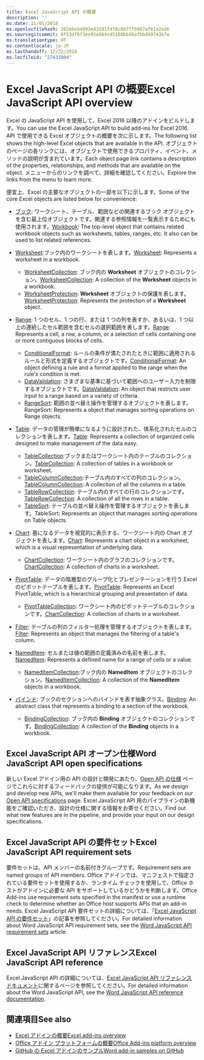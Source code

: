 ```yaml
---
title: Excel JavaScript API の概要
description: ''
ms.date: 11/01/2018
ms.openlocfilehash: 202e6eb4993e43191f4f8c867ff0907af61a2ed6
ms.sourcegitcommit: 6f53df6f3ee91e084cd5160bb48afbbd49743b7e
ms.translationtype: HT
ms.contentlocale: ja-JP
ms.lasthandoff: 12/22/2018
ms.locfileid: "27433804"
---
```

# <a name="excel-javascript-api-overview"></a><span data-ttu-id="1fe3d-102">Excel JavaScript API の概要</span><span class="sxs-lookup"><span data-stu-id="1fe3d-102">Excel JavaScript API overview</span></span>

<span data-ttu-id="1fe3d-103">Excel の JavaScript API を使用して、Excel 2016 以降のアドインをビルドします。</span><span class="sxs-lookup"><span data-stu-id="1fe3d-103">You can use the Excel JavaScript API to build add-ins for Excel 2016.</span></span> <span data-ttu-id="1fe3d-104">API で使用できる Excel オブジェクトの概要を次に示します。</span><span class="sxs-lookup"><span data-stu-id="1fe3d-104">The following list shows the high-level Excel objects that are available in the API.</span></span> <span data-ttu-id="1fe3d-105">オブジェクトのページの各リンクには、オブジェクトで使用できるプロパティ、イベント、メソッドの説明が含まれています。</span><span class="sxs-lookup"><span data-stu-id="1fe3d-105">Each object page link contains a description of the properties, relationships, and methods that are available on the object.</span></span> <span data-ttu-id="1fe3d-106">メニューからのリンクを調べて、詳細を確認してください。</span><span class="sxs-lookup"><span data-stu-id="1fe3d-106">Explore the links from the menu to learn more.</span></span>

<span data-ttu-id="1fe3d-107">便宜上、Excel の主要なオブジェクトの一部を以下に示します。</span><span class="sxs-lookup"><span data-stu-id="1fe3d-107">Some of the core Excel objects are listed below for convenience:</span></span> 

- <span data-ttu-id="1fe3d-108">[ブック](/javascript/api/excel/excel.workbook): ワークシート、テーブル、範囲などの関連するブック オブジェクトを含む最上位オブジェクトです。関連する参照情報を一覧表示するためにも使用されます。</span><span class="sxs-lookup"><span data-stu-id="1fe3d-108">[Workbook](/javascript/api/excel/excel.workbook): The top-level object that contains related workbook objects such as worksheets, tables, ranges, etc. It also can be used to list related references.</span></span>

- <span data-ttu-id="1fe3d-109">[Worksheet](/javascript/api/excel/excel.worksheet):ブック内のワークシートを表します。</span><span class="sxs-lookup"><span data-stu-id="1fe3d-109">[Worksheet](/javascript/api/excel/excel.worksheet): Represents a worksheet in a workbook.</span></span> 
    - <span data-ttu-id="1fe3d-110">[WorksheetCollection](/javascript/api/excel/excel.worksheetcollection): ブック内の **Worksheet** オブジェクトのコレクション。</span><span class="sxs-lookup"><span data-stu-id="1fe3d-110">[WorksheetCollection](/javascript/api/excel/excel.worksheetcollection): A collection of the **Worksheet** objects in a workbook.</span></span>
    - <span data-ttu-id="1fe3d-111">[WorksheetProtection](/javascript/api/excel/excel.worksheetprotection): **Worksheet** オブジェクトの保護を表します。</span><span class="sxs-lookup"><span data-stu-id="1fe3d-111">[WorksheetProtection](/javascript/api/excel/excel.worksheetprotection): Represents the protection of a **Worksheet** object.</span></span>

- <span data-ttu-id="1fe3d-112">[Range](/javascript/api/excel/excel.range): 1 つのセル、1 つの行、または 1 つの列を表すか、あるいは、1 つ以上の連続したセル範囲を含むセルの選択範囲を表します。</span><span class="sxs-lookup"><span data-stu-id="1fe3d-112">[Range](/javascript/api/excel/excel.range): Represents a cell, a row, a column, or a selection of cells containing one or more contiguous blocks of cells.</span></span>
    - <span data-ttu-id="1fe3d-113">[ConditionalFormat](/javascript/api/excel/excel.conditionalformat): ルールの条件が満たされたときに範囲に適用されるルールと形式を定義するオブジェクトです。</span><span class="sxs-lookup"><span data-stu-id="1fe3d-113">[ConditionalFormat](/javascript/api/excel/excel.conditionalformat): An object defining a rule and a format applied to the range when the rule's condition is met.</span></span>
    - <span data-ttu-id="1fe3d-114">[DataValidation](/javascript/api/excel/excel.datavalidation): さまざまな基準に基づいて範囲へのユーザー入力を制限するオブジェクトです。</span><span class="sxs-lookup"><span data-stu-id="1fe3d-114">[DataValidation](/javascript/api/excel/excel.datavalidation): An object that restricts user input to a range based on a variety of criteria.</span></span>
    - <span data-ttu-id="1fe3d-115">[RangeSort](/javascript/api/excel/excel.rangesort): 範囲の並べ替え操作を管理するオブジェクトを表します。</span><span class="sxs-lookup"><span data-stu-id="1fe3d-115">RangeSort: Represents a object that manages sorting operations on Range objects.</span></span>

- <span data-ttu-id="1fe3d-116">[Table](/javascript/api/excel/excel.table): データの管理が簡単になるように設計された、体系化されたセルのコレクションを表します。</span><span class="sxs-lookup"><span data-stu-id="1fe3d-116">[Table](/javascript/api/excel/excel.table): Represents a collection of organized cells designed to make management of the data easy.</span></span>
    - <span data-ttu-id="1fe3d-117">[TableCollection](/javascript/api/excel/excel.tablecollection):ブックまたはワークシート内のテーブルのコレクション。</span><span class="sxs-lookup"><span data-stu-id="1fe3d-117">[TableCollection](/javascript/api/excel/excel.tablecollection): A collection of tables in a workbook or worksheet.</span></span>
    - <span data-ttu-id="1fe3d-118">[TableColumnCollection](/javascript/api/excel/excel.tablecolumncollection):テーブル内のすべての列のコレクション。</span><span class="sxs-lookup"><span data-stu-id="1fe3d-118">[TableColumnCollection](/javascript/api/excel/excel.tablecolumncollection): A collection of all the columns in a table.</span></span>
    - <span data-ttu-id="1fe3d-119">[TableRowCollection](/javascript/api/excel/excel.tablerowcollection): テーブル内のすべての行のコレクションです。</span><span class="sxs-lookup"><span data-stu-id="1fe3d-119">[TableRowCollection](/javascript/api/excel/excel.tablerowcollection): A collection of all the rows in a table.</span></span>
    - <span data-ttu-id="1fe3d-120">[TableSort](/javascript/api/excel/excel.tablesort): テーブルの並べ替え操作を管理するオブジェクトを表します。</span><span class="sxs-lookup"><span data-stu-id="1fe3d-120">TableSort: Represents an object that manages sorting operations on Table objects.</span></span>

- <span data-ttu-id="1fe3d-121">[Chart](/javascript/api/excel/excel.chart): 基になるデータを視覚的に表示する、ワークシート内の Chart オブジェクトを表します。</span><span class="sxs-lookup"><span data-stu-id="1fe3d-121">[Chart](/javascript/api/excel/excel.chart): Represents a chart object in a worksheet, which is a visual representation of underlying data.</span></span>
    - <span data-ttu-id="1fe3d-122">[ChartCollection](/javascript/api/excel/excel.chartcollection): ワークシート内のグラフのコレクションです。</span><span class="sxs-lookup"><span data-stu-id="1fe3d-122">[ChartCollection](/javascript/api/excel/excel.chartcollection): A collection of charts in a worksheet.</span></span>
    
- <span data-ttu-id="1fe3d-123">[PivotTable](/javascript/api/excel/excel.pivottable): データの階層型のグループ化とプレゼンテーションを行う Excel のピボットテーブルを表します。</span><span class="sxs-lookup"><span data-stu-id="1fe3d-123">[PivotTable](/javascript/api/excel/excel.pivottable): Represents an Excel PivotTable, which is a hierarchical grouping and presentation of data.</span></span> 
    - <span data-ttu-id="1fe3d-124">[PivotTableCollection](/javascript/api/excel/excel.pivottablecollection): ワークシート内のピボットテーブルのコレクションです。</span><span class="sxs-lookup"><span data-stu-id="1fe3d-124">[ChartCollection](/javascript/api/excel/excel.pivottablecollection): A collection of charts in a worksheet.</span></span>

- <span data-ttu-id="1fe3d-125">[Filter](/javascript/api/excel/excel.filter): テーブルの列のフィルター処理を管理するオブジェクトを表します。</span><span class="sxs-lookup"><span data-stu-id="1fe3d-125">[Filter](/javascript/api/excel/excel.filter): Represents an object that manages the filtering of a table's column.</span></span>

- <span data-ttu-id="1fe3d-126">[NamedItem](/javascript/api/excel/excel.nameditem): セルまたは値の範囲の定義済みの名前を表します。</span><span class="sxs-lookup"><span data-stu-id="1fe3d-126">[NamedItem](/javascript/api/excel/excel.nameditem): Represents a defined name for a range of cells or a value.</span></span> 
    - <span data-ttu-id="1fe3d-127">[NamedItemCollection](/javascript/api/excel/excel.nameditemcollection):ブック内の **NamedItem** オブジェクトのコレクション。</span><span class="sxs-lookup"><span data-stu-id="1fe3d-127">[NamedItemCollection](/javascript/api/excel/excel.nameditemcollection): A collection of the **NamedItem** objects in a workbook.</span></span>

- <span data-ttu-id="1fe3d-128">[バインド](/javascript/api/excel/excel.binding): ブックのセクションへのバインドを表す抽象クラス。</span><span class="sxs-lookup"><span data-stu-id="1fe3d-128">[Binding](/javascript/api/excel/excel.binding): An abstract class that represents a binding to a section of the workbook.</span></span>
    - <span data-ttu-id="1fe3d-129">[BindingCollection](/javascript/api/excel/excel.bindingcollection): ブック内の **Binding** オブジェクトのコレクションです。</span><span class="sxs-lookup"><span data-stu-id="1fe3d-129">[BindingCollection](/javascript/api/excel/excel.bindingcollection): A collection of the **Binding** objects in a workbook.</span></span>

## <a name="excel-javascript-api-open-specifications"></a><span data-ttu-id="1fe3d-130">Excel JavaScript API オープン仕様</span><span class="sxs-lookup"><span data-stu-id="1fe3d-130">Word JavaScript API open specifications</span></span>

<span data-ttu-id="1fe3d-131">新しい Excel アドイン用の API の設計と開発にあたり、[Open API の仕様](../openspec.md) ページでこれらに対するフィードバックの提供が可能になります。</span><span class="sxs-lookup"><span data-stu-id="1fe3d-131">As we design and develop new APIs, we'll make them available for your feedback on our [Open API specifications](../openspec.md) page.</span></span> <span data-ttu-id="1fe3d-132">Excel JavaScript API 用のパイプラインの新機能をご確認いただき、設計の仕様に関する情報をお寄せください。</span><span class="sxs-lookup"><span data-stu-id="1fe3d-132">Find out what new features are in the pipeline, and provide your input on our design specifications.</span></span>

## <a name="excel-javascript-api-requirement-sets"></a><span data-ttu-id="1fe3d-133">Excel JavaScript API の要件セット</span><span class="sxs-lookup"><span data-stu-id="1fe3d-133">Excel JavaScript API requirement sets</span></span>

<span data-ttu-id="1fe3d-134">要件セットは、API メンバーの名前付きグループです。</span><span class="sxs-lookup"><span data-stu-id="1fe3d-134">Requirement sets are named groups of API members.</span></span> <span data-ttu-id="1fe3d-135">Office アドインでは、マニフェストで指定されている要件セットを使用するか、ランタイム チェックを使用して、Office ホストがアドインに必要な API をサポートしているかどうかを判断します。</span><span class="sxs-lookup"><span data-stu-id="1fe3d-135">Office Add-ins use requirement sets specified in the manifest or use a runtime check to determine whether an Office host supports APIs that an add-in needs.</span></span> <span data-ttu-id="1fe3d-136">Excel JavaScript API 要件セットの詳細については、「[Excel JavaScript API の要件セット](../requirement-sets/excel-api-requirement-sets.md)」の記事を参照してください。</span><span class="sxs-lookup"><span data-stu-id="1fe3d-136">For detailed information about Word JavaScript API requirement sets, see the [Word JavaScript API requirement sets](../requirement-sets/excel-api-requirement-sets.md) article.</span></span>

## <a name="excel-javascript-api-reference"></a><span data-ttu-id="1fe3d-137">Excel JavaScript API リファレンス</span><span class="sxs-lookup"><span data-stu-id="1fe3d-137">Excel JavaScript API reference</span></span>

<span data-ttu-id="1fe3d-138">Excel JavaScript API の詳細については、[Excel JavaScript API リファレンス ドキュメント](/javascript/api/excel)に関するページを参照してください。</span><span class="sxs-lookup"><span data-stu-id="1fe3d-138">For detailed information about the Word JavaScript API, see the [Word JavaScript API reference documentation](/javascript/api/excel).</span></span>

## <a name="see-also"></a><span data-ttu-id="1fe3d-139">関連項目</span><span class="sxs-lookup"><span data-stu-id="1fe3d-139">See also</span></span>

- [<span data-ttu-id="1fe3d-140">Excel アドインの概要</span><span class="sxs-lookup"><span data-stu-id="1fe3d-140">Excel add-ins overview</span></span>](https://docs.microsoft.com/office/dev/add-ins/excel/excel-add-ins-overview)
- [<span data-ttu-id="1fe3d-141">Office アドイン プラットフォームの概要</span><span class="sxs-lookup"><span data-stu-id="1fe3d-141">Office Add-ins platform overview</span></span>](https://docs.microsoft.com/office/dev/add-ins/overview/office-add-ins)
- [<span data-ttu-id="1fe3d-142">GitHub の Excel アドインのサンプル</span><span class="sxs-lookup"><span data-stu-id="1fe3d-142">Word add-in samples on GitHub</span></span>](https://github.com/OfficeDev?utf8=%E2%9C%93&q=Excel)
